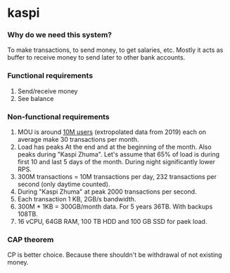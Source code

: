 # kaspi

### Why do we need this system?
To make transactions, to send money, to get salaries, etc. Mostly it acts as buffer to receive money to send later to other bank accounts.

### Functional requirements

1. Send/receive money
2. See balance


### Non-functional requirements
1. MOU is around [10M users](https://kase.kz/files/emitters/CSBN/csbnp_2019_rus.pdf) (extropolated data from 2019) each on average make 30 transactions per month.
2. Load has peaks At the end and at the beginning of the month. Also peaks during "Kaspi Zhuma". Let's assume that 65% of load is during first 10 and last 5 days of the month. During night significantly lower RPS.
3. 300M transactions =  10M transactions per day, 232 transactions per second (only daytime counted). 
4. During "Kaspi Zhuma" at peak 2000 transactions per second.
4. Each transaction 1 KB, 2GB/s bandwidth.
5. 300M * 1KB = 300GB/month data. For 5 years 36TB. With backups 108TB.
6. 16 vCPU, 64GB RAM, 100 TB HDD and 100 GB SSD for paek load.


### CAP theorem
CP is better choice. Because there shouldn't be withdrawal of not existing money.